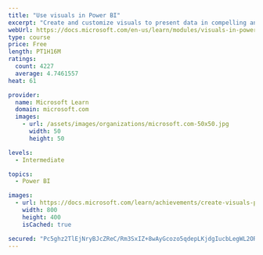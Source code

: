 ```yaml
---
title: "Use visuals in Power BI"
excerpt: "Create and customize visuals to present data in compelling and insightful ways."
webUrl: https://docs.microsoft.com/en-us/learn/modules/visuals-in-power-bi/
type: course
price: Free
length: PT1H16M
ratings:
  count: 4227
  average: 4.7461557
heat: 61

provider:
  name: Microsoft Learn
  domain: microsoft.com
  images:
    - url: /assets/images/organizations/microsoft.com-50x50.jpg
      width: 50
      height: 50

levels:
  - Intermediate

topics:
  - Power BI

images:
  - url: https://docs.microsoft.com/learn/achievements/create-visuals-power-bi-desktop-social.png
    width: 800
    height: 400
    isCached: true

secured: "Pc5ghz2TlEjNryBJcZReC/Rm3SxIZ+8wAyGcozo5qdepLKjdgIucbLegWL2ORzNcESdiKXmpk/1TrCsQOn4vFHxrH57Kg+txogyfkJnS7CTLcBmUYgo8SJD5TOBXf232TNVWHIYuRgJt94CzTYRisrgvOD7IQGyDF5DycXDyoeufBeETVMJunhzDQav8G1eGpo+Xr/qnnSYbIsmmhlI4PyStP65QWKMMY2WbXcdRwCQ4DlJ10btLsi3U+2MGxq4Syr862MSVIF2xlzDw+9YEMNcHI9ClQVEm9tI02FtDuXIoWvon9zuhbsGUn1MlUO1NoTHel48s8NLosTkQKVlMtWlUHQhihbw3+eApAf1RvUmXeZVA/pqO8jmV8Zok720tKdhXvxqhhxZGQq0WDRabYB3lWb3+iCixRRuI7bbrD6E=;NxEU2ZwHkoV22+sIk199xw=="
---
```


